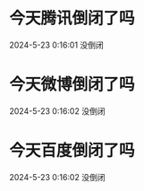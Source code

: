 # 今天腾讯倒闭了吗

2024-5-23 0:16:01 没倒闭

# 今天微博倒闭了吗

2024-5-23 0:16:02 没倒闭

# 今天百度倒闭了吗

2024-5-23 0:16:02 没倒闭

